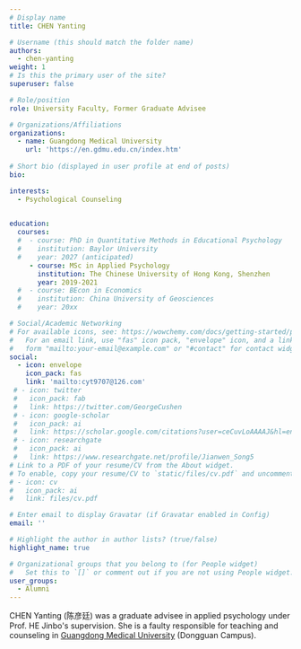```yaml
---
# Display name
title: CHEN Yanting

# Username (this should match the folder name)
authors:
  - chen-yanting
weight: 1
# Is this the primary user of the site?
superuser: false

# Role/position
role: University Faculty, Former Graduate Advisee

# Organizations/Affiliations
organizations:
  - name: Guangdong Medical University
    url: 'https://en.gdmu.edu.cn/index.htm'
    
# Short bio (displayed in user profile at end of posts)
bio: 

interests:
  - Psychological Counseling
  

education:
  courses:
  #  - course: PhD in Quantitative Methods in Educational Psychology
  #    institution: Baylor University
  #    year: 2027 (anticipated)
     - course: MSc in Applied Psychology
       institution: The Chinese University of Hong Kong, Shenzhen
       year: 2019-2021
  #  - course: BEcon in Economics
  #    institution: China University of Geosciences
  #    year: 20xx

# Social/Academic Networking
# For available icons, see: https://wowchemy.com/docs/getting-started/page-builder/#icons
#   For an email link, use "fas" icon pack, "envelope" icon, and a link in the
#   form "mailto:your-email@example.com" or "#contact" for contact widget.
social:
  - icon: envelope
    icon_pack: fas
    link: 'mailto:cyt9707@126.com'
 # - icon: twitter
 #   icon_pack: fab
 #   link: https://twitter.com/GeorgeCushen
 # - icon: google-scholar
 #   icon_pack: ai
 #   link: https://scholar.google.com/citations?user=ceCuvLoAAAAJ&hl=en
 # - icon: researchgate
 #   icon_pack: ai
 #   link: https://www.researchgate.net/profile/Jianwen_Song5
# Link to a PDF of your resume/CV from the About widget.
# To enable, copy your resume/CV to `static/files/cv.pdf` and uncomment the lines below.
# - icon: cv
#   icon_pack: ai
#   link: files/cv.pdf

# Enter email to display Gravatar (if Gravatar enabled in Config)
email: ''

# Highlight the author in author lists? (true/false)
highlight_name: true

# Organizational groups that you belong to (for People widget)
#   Set this to `[]` or comment out if you are not using People widget.
user_groups:
  - Alumni
---
```

CHEN Yanting (陈彦廷) was a graduate advisee in applied psychology under Prof. HE Jinbo's supervision. She is a faulty responsible for teaching and counseling in [Guangdong Medical University](https://en.gdmu.edu.cn/index.htm) (Dongguan Campus).

